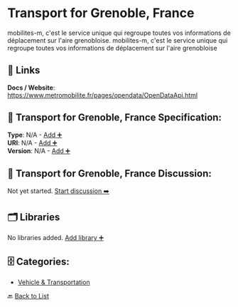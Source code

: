 # Transport for Grenoble, France

mobilites-m, c'est le service unique qui regroupe toutes vos informations de déplacement sur l'aire grenobloise.  mobilites-m, c'est le service unique qui regroupe toutes vos informations de déplacement sur l'aire grenobloise

##  🔗 Links
**Docs / Website**: https://www.metromobilite.fr/pages/opendata/OpenDataApi.html

## 🧬 Transport for Grenoble, France Specification:
**Type**: N/A - [Add ➕](https://github.com/apis-list/apis-list/edit/main/apis.yaml#L19930)  
**URI**: N/A - [Add ➕](https://github.com/apis-list/apis-list/edit/main/apis.yaml#L19930)  
**Version**: N/A - [Add ➕](https://github.com/apis-list/apis-list/edit/main/apis.yaml#L19930)

## 💬 Transport for Grenoble, France Discussion:
Not yet started. [Start discussion ➡️](https://github.com/apis-list/apis-list/discussions/new)

## 🗂️ Libraries

No libraries added. [Add library ➕](https://github.com/apis-list/apis-list/edit/main/apis.yaml#L19930)    


## 🗄️ Categories:
- [Vehicle & Transportation](https://github.com/apis-list/apis-list#vehicle--transportation-)

🔙  [Back to List](https://github.com/apis-list/apis-list)
